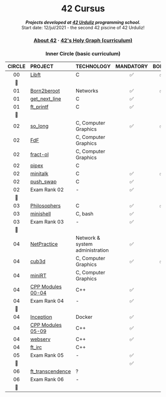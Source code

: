 <h1 align="center">
	42 Cursus
</h1>
<p align="center">
	<b><i>Projects developed at <a href="https://www.42urduliz.com/">42 Urduliz</a> programming school.</i></b><br>
	Start date: 12/jul/2021 - the second 42 piscine of 42 Urduliz!
</p>

<h3 align="center">
	<a href="#%EF%B8%8F-about-42">About 42</a>
	<span> · </span>
	<a href="#-42s-galaxy-curriculum">42's Holy Graph (curriculum)</a>
</h3>

<div align="center">

### Inner Circle (basic curriculum)

|CIRCLE	|PROJECT															|TECHNOLOGY				|MANDATORY					|BONUS					|
|:-:	|:--																|:--					|:-:						|:-:					|
|00		|[Libft](https://github.com/Anhema/42-Cursus/tree/main/libft)		|C						|:white_check_mark:			|:white_check_mark:		|
|:dizzy:|																	|						|							|						|
|01		|[Born2beroot]()													|Networks				|:white_check_mark:			|:white_check_mark:		|
|01		|[get_next_line](https://github.com/Anhema/42-Cursus/tree/main/get_next_line)|C				|:white_check_mark:			|						|
|01		|[ft_printf](https://github.com/Anhema/42-Cursus/tree/main/printf)	|C						|:white_check_mark:			|						|
|:dizzy:|																	|						|							|						|
|02		|[so_long](https://github.com/Anhema/42-Cursus/tree/main/so_long)	|C, Computer Graphics	|:white_check_mark:			|:white_check_mark:		|
|02		|[FdF]()															|C, Computer Graphics	|							|						|
|02		|[fract-ol]()														|C, Computer Graphics	|							|						|
|02		|[pipex]()															|C						|							|						|
|02		|[minitalk](https://github.com/Anhema/42-Cursus/tree/main/minitalk)	|C						|:white_check_mark:			|:white_check_mark:		|
|02		|[push_swap](https://github.com/Anhema/42-Cursus/tree/main/push_swap)|C						|:white_check_mark:			|						|
|02		|Exam Rank 02														|-						|:white_check_mark:			|						|
|:dizzy:|																	|						|							|						|
|03		|[Philosophers](https://github.com/Anhema/42-Cursus/tree/main/philosphers)|C				|:white_check_mark:			|:white_check_mark:		|
|03		|[minishell](https://github.com/Anhema/42-Cursus/tree/main/minishell)|C, bash				|:white_check_mark:			|						|
|03		|Exam Rank 03														|-						|:white_check_mark:			|						|
|:dizzy:|																	|						|							|						|
|04		|[NetPractice]()													|Network & system administration|:white_check_mark:	|						|
|04		|[cub3d]()															|C, Computer Graphics	|:white_check_mark:			|:white_check_mark:		|
|04		|[miniRT]()															|C, Computer Graphics	|							|						|
|04		|[CPP Modules 00-04](https://github.com/Anhema/42-Cursus/tree/main/CPP)	|C++					|:white_check_mark:			|						|
|04		|Exam Rank 04														|-						|:white_check_mark:			|						|
|:dizzy:|																	|						|							|						|
|04		|[Inception](https://github.com/Anhema/42-Cursus/tree/main/inception)	|Docker					|:white_check_mark:			|						|
|04		|[CPP Modules 05-09](https://github.com/Anhema/42-Cursus/tree/main/CPP)	|C++				|:white_check_mark:			|						|
|04		|[webserv]()														|C++					|:white_check_mark:			|						|
|04		|[ft_irc]()															|C++					|							|						|
|05		|Exam Rank 05														|-						|:white_check_mark:			|						|
|:dizzy:|																	|						|:white_check_mark:			|						|
|06		|[ft_transcendence]()												|?						|							|						|
|06		|Exam Rank 06														|-						|							|						|
|:dizzy:|																	|						|							|						|

</div>
